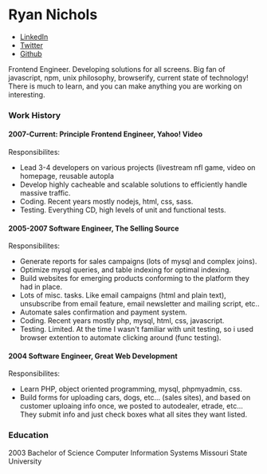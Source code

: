  # Ryan Nichols #
 * [LinkedIn](https://www.linkedin.com/in/ryan-nichols-12815b7)
 * [Twitter](https://www.twitter.com/rynodivino)
 * [Github](https://github.com/rynodivino)

Frontend Engineer.  Developing solutions for all screens.  Big fan of javascript, npm, unix philosophy, browserify, current state of technology!  There is much to learn, and you can make anything you are working on interesting.

 ### Work History ###
#### 2007-Current:  Principle Frontend Engineer, Yahoo! Video ####
Responsibilites:
 * Lead 3-4 developers on various projects (livestream nfl game, video on homepage, reusable autopla
 * Develop highly cacheable and scalable solutions to efficiently handle massive traffic.
 * Coding.  Recent years mostly nodejs, html, css, sass.
 * Testing.  Everything CD, high levels of unit and functional tests.

 #### 2005-2007  Software Engineer, The Selling Source ####
 Responsibilites:
  * Generate reports for sales campaigns (lots of mysql and complex joins).
  * Optimize mysql queries, and table indexing for optimal indexing.
  * Build websites for emerging products conforming to the platform they had in place.
  * Lots of misc. tasks.  Like email campaigns (html and plain text), unsubscribe from email feature, email newsletter and mailing script, etc..
  * Automate sales confirmation and payment system.
  * Coding.  Recent years mostly php, mysql, html, css, javascript.
  * Testing.  Limited.  At the time I wasn't familiar with unit testing, so i used browser extention to automate clicking around (func testing). 


 #### 2004  Software Engineer, Great Web Development ####
 Responsibilites:
  * Learn PHP, object oriented programming, mysql, phpmyadmin, css.
  * Build forms for uploading cars, dogs, etc... (sales sites), and based on customer uploaing info once, we posted to autodealer, etrade, etc...  They submit info and just check boxes what all sites they want listed.

 ### Education ###
2003 Bachelor of Science Computer Information Systems
Missouri State University
